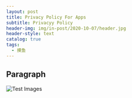 ```yaml
---
layout: post
title: Privacy Policy For Apps
subtitle: Privacyy Policy
header-img: img/in-post/2020-10-07/header.jpg
header-style: text
catalog: true
tags:
  - 摸鱼
---
```


## Paragraph

![Test Images](img/in-post/2023-11-30/fakemon4_export.pngs)